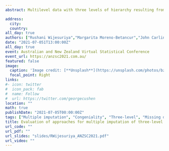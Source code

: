 ```yaml
---
abstract: Multilevel data with three levels of hierarchy resulting from repeated measures data on individuals who are clustered within larger units, such as geographical region, are common in health research studies. Missing data, which is a pervasive problem in almost all studies, is particularly prominent in longitudinal studies as they require the participation of respondents at multiple time points. Multiple imputation (MI) is a popular approach for handling missing data. MI approaches for imputing multilevel data have been developed recently most of which can impute missing two-level data only. To our knowledge there are only two implementations that were specifically designed to impute missing data in a three-level setting, one within R and the other in the stand-alone software Blimp. Alternatively, it is possible to extend general MI approaches designed for imputing single-level and two-level data using dummy indicators or a just another variable approach to impute three-level data. However, it is currently unclear which of these approaches is preferable. In this study, we investigated the performance of the various MI methods for imputing three-level incomplete data via a simulation study under a number of different scenarios including different missing data mechanisms, missing data proportions and strengths of level-2 and level-3 intra-cluster correlations. The simulations were based on a case study from Childhood to Adolescence Transition Study which collected repeated measures on students who were clustered within schools. We found that all of the approaches considered produced valid inferences under the various conditions imposed in the simulation study. Therefore, researchers may use extensions to the single- and two-level approaches or the specialized approaches for three-level data to adequately handle incomplete three-level data.

address:
  city: 
  country: 
all_day: true
authors: ["Rushani Wijesuriya","Margarita Moreno-Betancur","John Carlin","Katherine J.Lee"]
date: "2021-07-051T13:00:00Z"
all_day: true
event: Australian and New Zealand Virtual Statistical Conference
event_url: https://anzsc2021.com.au/
featured: false
image:
  caption: 'Image credit: [**Unsplash**](https://unsplash.com/photos/bzdhc5b3Bxs)'
  focal_point: Right
links:
#- icon: twitter
#  icon_pack: fab
#  name: Follow
#  url: https://twitter.com/georgecushen
location: ""
math: true
publishDate: "2021-07-05T00:00:00Z"
tags: ["Multiple imputation", "Congeniality", "Three-level", "Missing data"]
title: Evaluation of approaches for multiple imputation of three-level data
url_code: ""
url_pdf: ""
url_slides: "slides/RWijesuriya_ANZSC2021.pdf"
url_video: ""
---
```


